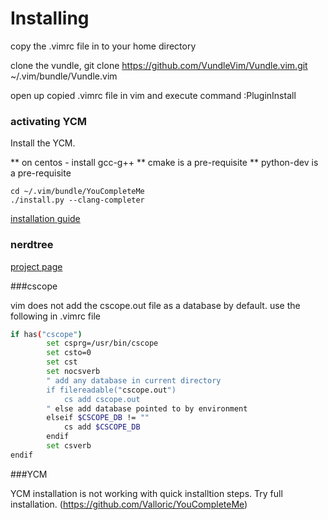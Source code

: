 # Installing

copy the .vimrc file in to your home directory

clone the vundle,
git clone https://github.com/VundleVim/Vundle.vim.git ~/.vim/bundle/Vundle.vim

open up copied .vimrc file in vim and execute command :PluginInstall


### activating YCM

Install the YCM.

** on centos - install gcc-g++
** cmake is a pre-requisite
** python-dev is a pre-requisite
```
cd ~/.vim/bundle/YouCompleteMe
./install.py --clang-completer
```
[installation guide](https://github.com/Valloric/YouCompleteMe#ubuntu-linux-x64-installation)


### nerdtree

[project page](https://github.com/scrooloose/nerdtree)


###cscope

vim does not add the cscope.out file as a database by default. use the following in
.vimrc file
```bash
if has("cscope")
        set csprg=/usr/bin/cscope
        set csto=0
        set cst 
        set nocsverb
        " add any database in current directory
        if filereadable("cscope.out")
            cs add cscope.out
        " else add database pointed to by environment
        elseif $CSCOPE_DB != ""
            cs add $CSCOPE_DB
        endif
        set csverb
endif
```




###YCM

YCM installation is not working with quick installtion steps. Try full installation.
(https://github.com/Valloric/YouCompleteMe)
